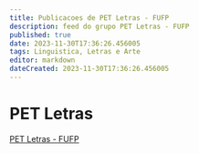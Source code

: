 ```yaml
---
title: Publicacoes de PET Letras - FUFP
description: feed do grupo PET Letras - FUFP
published: true
date: 2023-11-30T17:36:26.456005
tags: Linguistica, Letras e Arte
editor: markdown
dateCreated: 2023-11-30T17:36:26.456005
---
```


# PET Letras
[PET Letras - FUFP](/grupo/14PETLetrasFUFP.md)